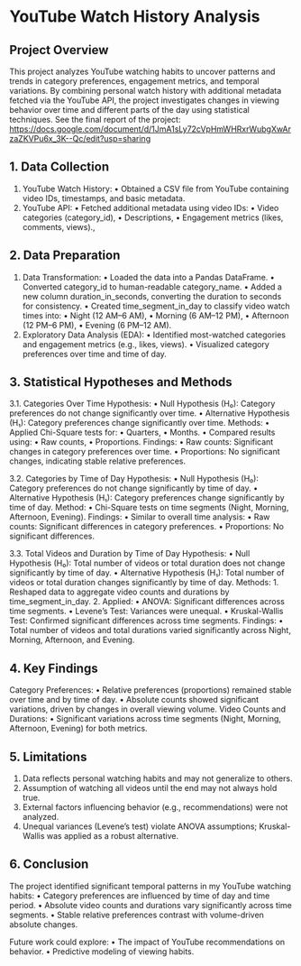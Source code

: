 # YouTube Watch History Analysis

## Project Overview
This project analyzes YouTube watching habits to uncover patterns and trends in category preferences, engagement metrics, and temporal variations. By combining personal watch history with additional metadata fetched via the YouTube API, the project investigates changes in viewing behavior over time and different parts of the day using statistical techniques.
See the final report of the project: https://docs.google.com/document/d/1JmA1sLy72cVpHmWHRxrWubgXwArzaZKVPu6x_3K--Qc/edit?usp=sharing

## 1. Data Collection
1.	YouTube Watch History:
	•	Obtained a CSV file from YouTube containing video IDs, timestamps, and basic metadata.
2.	YouTube API:
	•	Fetched additional metadata using video IDs:
	•	Video categories (category_id),
	•	Descriptions,
	•	Engagement metrics (likes, comments, views).,

## 2. Data Preparation
1.	Data Transformation:
	•	Loaded the data into a Pandas DataFrame.
	•	Converted category_id to human-readable category_name.
	•	Added a new column duration_in_seconds, converting the duration to seconds for consistency.
	•	Created time_segment_in_day to classify video watch times into:
	•	Night (12 AM–6 AM),
	•	Morning (6 AM–12 PM),
	•	Afternoon (12 PM–6 PM),
	•	Evening (6 PM–12 AM).
2.	Exploratory Data Analysis (EDA):
	•	Identified most-watched categories and engagement metrics (e.g., likes, views).
	•	Visualized category preferences over time and time of day.

## 3. Statistical Hypotheses and Methods
3.1. Categories Over Time
Hypothesis:
	•	Null Hypothesis (H₀): Category preferences do not change significantly over time.
	•	Alternative Hypothesis (H₁): Category preferences change significantly over time.
Methods:
	•	Applied Chi-Square tests for:
	•	Quarters,
	•	Months.
	•	Compared results using:
	•	Raw counts,
	•	Proportions.
Findings:
	•	Raw counts: Significant changes in category preferences over time.
	•	Proportions: No significant changes, indicating stable relative preferences.

 3.2. Categories by Time of Day
Hypothesis:
	•	Null Hypothesis (H₀): Category preferences do not change significantly by time of day.
	•	Alternative Hypothesis (H₁): Category preferences change significantly by time of day.
Method:
	•	Chi-Square tests on time segments (Night, Morning, Afternoon, Evening).
Findings:
	•	Similar to overall time analysis:
	•	Raw counts: Significant differences in category preferences.
	•	Proportions: No significant differences.

 3.3. Total Videos and Duration by Time of Day
Hypothesis:
	•	Null Hypothesis (H₀): Total number of videos or total duration does not change significantly by time of day.
	•	Alternative Hypothesis (H₁): Total number of videos or total duration changes significantly by time of day.
Methods:
	1.	Reshaped data to aggregate video counts and durations by time_segment_in_day.
	2.	Applied:
	•	ANOVA: Significant differences across time segments.
	•	Levene’s Test: Variances were unequal.
	•	Kruskal-Wallis Test: Confirmed significant differences across time segments.
Findings:
	•	Total number of videos and total durations varied significantly across Night, Morning, Afternoon, and Evening.

## 4. Key Findings
Category Preferences:
	•	Relative preferences (proportions) remained stable over time and by time of day.
	•	Absolute counts showed significant variations, driven by changes in overall viewing volume.
 Video Counts and Durations:
	•	Significant variations across time segments (Night, Morning, Afternoon, Evening) for both metrics.


 ## 5. Limitations
1.	Data reflects personal watching habits and may not generalize to others.
2.	Assumption of watching all videos until the end may not always hold true.
3.	External factors influencing behavior (e.g., recommendations) were not analyzed.
4.	Unequal variances (Levene’s test) violate ANOVA assumptions; Kruskal-Wallis was applied as a robust alternative.

## 6. Conclusion

The project identified significant temporal patterns in my YouTube watching habits:
	•	Category preferences are influenced by time of day and time period.
	•	Absolute video counts and durations vary significantly across time segments.
	•	Stable relative preferences contrast with volume-driven absolute changes.

Future work could explore:
	•	The impact of YouTube recommendations on behavior.
	•	Predictive modeling of viewing habits.
